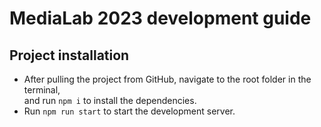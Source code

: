 # MediaLab 2023 development guide

## Project installation

- After pulling the project from GitHub, navigate to the root folder in the terminal,<br />
  and run `npm i` to install the dependencies.
- Run `npm run start` to start the development server.
